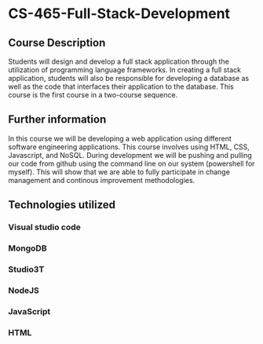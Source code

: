 # CS-465-Full-Stack-Development

## Course Description
Students will design and develop a full stack application through the utilization of programming language frameworks. In creating a full stack application, students will also be responsible for developing a database as well as the code that interfaces their application to the database. This course is the first course in a two-course sequence.

## Further information
In this course we will be developing a web application using different software engineering applications. This course involves using HTML, CSS, Javascript, and NoSQL. During development we will be pushing and pulling our code from github using the command line on our system (powershell for myself). This will show that we are able to fully participate in change management and continous improvement methodologies.

## Technologies utilized

### Visual studio code
### MongoDB
### Studio3T
### NodeJS
### JavaScript
### HTML
